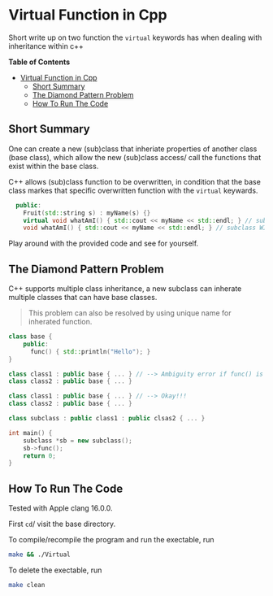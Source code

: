 # Virtual Function in Cpp

Short write up on two function the `virtual` keywords has when dealing with inheritance within c++

<!-- markdown-toc start - Don't edit this section. Run M-x markdown-toc-refresh-toc -->
**Table of Contents**

- [Virtual Function in Cpp](#virtual-function-in-cpp)
  - [Short Summary](#short-summary)
  - [The Diamond Pattern Problem](#the-diamond-pattern-problem)
  - [How To Run The Code](#how-to-run-the-code)

<!-- markdown-toc end -->

## Short Summary

One can create a new (sub)class that inheriate properties of another class (base class), which allow the new (sub)class access/ call the functions that exist within the base class.

C++ allows (sub)class function to be overwritten, in condition that the base class markes that specific overwritten function with the `virtual` keywards.

``` cpp
  public:
    Fruit(std::string s) : myName(s) {}
    virtual void whatAmI() { std::cout << myName << std::endl; } // subclass WILL NOT use this and use its own whatAmI
    void whatAmI() { std::cout << myName << std::endl; } // subclass WILL use this instead of its own whatAmI()
```

Play around with the provided code and see for yourself.

## The Diamond Pattern Problem

C++ supports multiple class inheritance, a new subclass can inherate multiple classes that can have base classes.

> This problem can also be resolved by using unique name for inherated function.

``` cpp
class base {
	public: 
	  func() { std::println("Hello"); }
}

class class1 : public base { ... } // --> Ambiguity error if func() is called!
class class2 : public base { ... }

class class1 : public base { ... } // --> Okay!!!
class class2 : public base { ... }

class subclass : public class1 : public clsas2 { ... }

int main() {
	subclass *sb = new subclass();
	sb->func();
	return 0;
}
```
## How To Run The Code

Tested with Apple clang 16.0.0.

First `cd`/ visit the base directory.

To compile/recompile the program and run the exectable, run

```bash
make && ./Virtual
```

To delete the exectable, run

```bash
make clean
```
